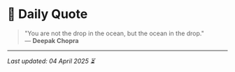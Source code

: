 # 📜 Daily Quote

> "You are not the drop in the ocean, but the ocean in the drop."  
> — **Deepak Chopra**

---

_Last updated: 04 April 2025 ⏳_
